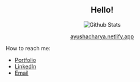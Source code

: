 <h2 align="center">Hello!</h2>
<p align="center">
    <img src="https://github-readme-stats.vercel.app/api?username=jash139&count_private=true&show_icons=true&title_color=1E7F8E&text_color=3F4B4D&icon_color=1E7F8E" alt="Github Stats" />
</p>

<p align="center">
    <a href="https://ayushacharya.netlify.app" target="_blank">
        ayushacharya.netlify.app
    </a>
</p>

How to reach me:
* [Portfolio](https://ayushacharya.netlify.app)
* [LinkedIn](https://www.linkedin.com/in/ayush-acharya-5a2178203)
* [Email](mailto:ayushacharya1309@gmail.com)